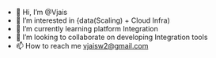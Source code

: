 - 👋 Hi, I’m @Vjais
- 👀 I’m interested in {data(Scaling) + Cloud Infra) 
- 🌱 I’m currently learning platform Integration 
- 💞️ I’m looking to collaborate on developing Integration tools
- 📫 How to reach me vjaisw2@gmail.com

<!---
Vjais/Vjais is a ✨ special ✨ repository because its `README.md` (this file) appears on your GitHub profile.
You can click the Preview link to take a look at your changes.
--->
